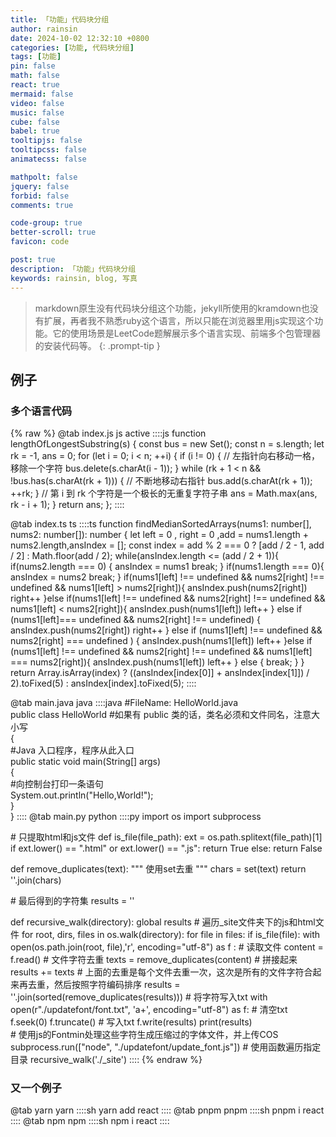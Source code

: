 ```yaml
---
title: 「功能」代码块分组
author: rainsin
date: 2024-10-02 12:32:10 +0800
categories: [功能, 代码块分组]
tags: [功能]
pin: false
math: false
react: true
mermaid: false
video: false
music: false
cube: false
babel: true
tooltipjs: false
tooltipcss: false
animatecss: false

mathpolt: false
jquery: false
forbid: false
comments: true

code-group: true
better-scroll: true
favicon: code

post: true
description: 「功能」代码块分组
keywords: rainsin, blog, 写真
---
```


<!-- alarm|code|comfort|comment|heart|home|individual|main|star -->

> markdown原生没有代码块分组这个功能，jekyll所使用的kramdown也没有扩展，再者我不熟悉ruby这个语言，所以只能在浏览器里用js实现这个功能。它的使用场景是LeetCode题解展示多个语言实现、前端多个包管理器的安装代码等。
{: .prompt-tip }

## 例子

### 多个语言代码

<div class="code-group" markdown="1">
{% raw %}
@tab index.js js active
::::js
function lengthOfLongestSubstring(s) {
    const bus = new Set();
    const n = s.length;
    let rk = -1, ans = 0;
    for (let i = 0; i < n; ++i) {
        if (i != 0) {
            // 左指针向右移动一格，移除一个字符
            bus.delete(s.charAt(i - 1));
        }
        while (rk + 1 < n && !bus.has(s.charAt(rk + 1))) {
            // 不断地移动右指针
            bus.add(s.charAt(rk + 1));
            ++rk;
        }
        // 第 i 到 rk 个字符是一个极长的无重复字符子串
        ans = Math.max(ans, rk - i + 1);
    }
    return ans;
};
::::

@tab index.ts ts
::::ts
function findMedianSortedArrays(nums1: number[], nums2: number[]): number {
    let left = 0 , right = 0 ,add = nums1.length + nums2.length,ansIndex = [];
    const index = add % 2 === 0 ? [add / 2 - 1, add / 2] : Math.floor(add / 2);
    while(ansIndex.length <= (add / 2 + 1)){
        if(nums2.length === 0) {
            ansIndex = nums1
            break;
        }
        if(nums1.length === 0){
            ansIndex = nums2
            break;
        }
        if(nums1[left] !== undefined && nums2[right] !== undefined && nums1[left] > nums2[right]){
            ansIndex.push(nums2[right])
            right++
        }else if(nums1[left] !== undefined && nums2[right] !== undefined && nums1[left] < nums2[right]){
            ansIndex.push(nums1[left])
            left++
        } else if (nums1[left]=== undefined && nums2[right] !== undefined) {
            ansIndex.push(nums2[right])
            right++
        } else if (nums1[left] !== undefined && nums2[right] === undefined ) {
            ansIndex.push(nums1[left])
            left++
        }else  if (nums1[left] !== undefined && nums2[right] !== undefined && nums1[left] === nums2[right]){
            ansIndex.push(nums1[left])
            left++
        } else {
            break;
        }
    }
    return Array.isArray(index) ? ((ansIndex[index[0]] + ansIndex[index[1]]) / 2).toFixed(5) : ansIndex[index].toFixed(5);
::::

@tab main.java java
::::java
#FileName: HelloWorld.java  
public class HelloWorld   #如果有 public 类的话，类名必须和文件同名，注意大小写  
{  
  #Java 入口程序，程序从此入口  
  public static void main(String[] args)  
  {  
  #向控制台打印一条语句  
    System.out.println("Hello,World!");  
  }  
}
::::
@tab main.py python
::::py
import os
import subprocess


\# 只提取html和js文件
def is_file(file_path):
    ext = os.path.splitext(file_path)[1]
    if ext.lower() == ".html" or ext.lower() == ".js":
        return True
    else:
        return False

def remove_duplicates(text):
    """
    使用set去重
    """
    chars = set(text)
    return ''.join(chars)

\# 最后得到的字符集
results = ''

def recursive_walk(directory):
    global results
    \# 遍历_site文件夹下的js和html文件
    for root, dirs, files in os.walk(directory):
        for file in files:
            if is_file(file):
                with open(os.path.join(root, file),'r', encoding="utf-8") as f :
                    \# 读取文件
                    content = f.read()
                    \# 文件字符去重
                    texts = remove_duplicates(content)
                    \# 拼接起来
                    results += texts
    \# 上面的去重是每个文件去重一次，这次是所有的文件字符合起来再去重，然后按照字符编码排序
    results = ''.join(sorted(remove_duplicates(results)))
    \# 将字符写入txt
    with open(r"./updatefont/font.txt", 'a+', encoding="utf-8") as f: 
        \# 清空txt
        f.seek(0)
        f.truncate()
        \# 写入txt
        f.write(results)
    print(results)  
    \# 使用js的Fontmin处理这些字符生成压缩过的字体文件，并上传COS
    subprocess.run(["node", "./updatefont/update_font.js"])
\# 使用函数遍历指定目录
recursive_walk('./_site')
::::
{% endraw %}
</div>

### 又一个例子

<div class="code-group" markdown="1">
@tab yarn yarn
::::sh
yarn add react
::::
@tab pnpm pnpm
::::sh
pnpm i react
::::
@tab npm npm
::::sh
npm i react
::::
</div>
